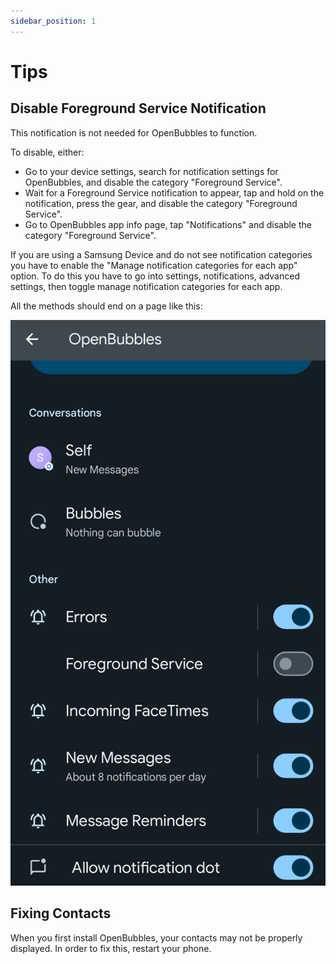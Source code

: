 ```yaml
---
sidebar_position: 1
---
```


# Tips 

## Disable Foreground Service Notification
This notification is not needed for OpenBubbles to function.

To disable, either:
* Go to your device settings, search for notification settings for OpenBubbles, and disable the category "Foreground Service".
* Wait for a Foreground Service notification to appear, tap and hold on the notification, press the gear, and disable the category "Foreground Service".
* Go to OpenBubbles app info page, tap "Notifications" and disable the category "Foreground Service".

If you are using a Samsung Device and do not see notification categories you have to enable the "Manage notification categories for each app" option.
To do this you have to go into settings, notifications, advanced settings, then toggle manage notification categories for each app. 

All the methods should end on a page like this:

![Foreground service](/img/foreground.png)

## Fixing Contacts
When you first install OpenBubbles, your contacts may not be properly displayed. In order to fix this, restart your phone.
